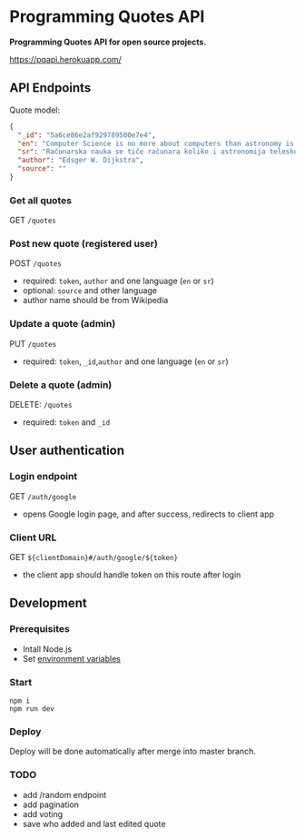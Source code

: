 # Programming Quotes API

**Programming Quotes API for open source projects.**

https://pqapi.herokuapp.com/

## API Endpoints

Quote model:

```json
{
  "_id": "5a6ce86e2af929789500e7e4",
  "en": "Computer Science is no more about computers than astronomy is about telescopes.",
  "sr": "Računarska nauka se tiče računara koliko i astronomija teleskopa.",
  "author": "Edsger W. Dijkstra",
  "source": ""
}
```

### Get all quotes

GET `/quotes`

### Post new quote (registered user)

POST `/quotes`
- required: `token`, `author` and one language (`en` or `sr`)
- optional: `source` and other language
- author name should be from Wikipedia

### Update a quote (admin)

PUT `/quotes`
- required: `token`, `_id`,`author` and one language (`en` or `sr`)

### Delete a quote (admin)

DELETE: `/quotes`
- required: `token` and `_id`

## User authentication

### Login endpoint

GET `/auth/google`

- opens Google login page, and after success, redirects to client app

### Client URL

GET `${clientDomain}#/auth/google/${token}`

- the client app should handle token on this route after login

## Development

### Prerequisites

- Intall Node.js
- Set [environment variables](https://github.com/skolakoda/baza-podataka/wiki/Environment-variables)

### Start

```
npm i
npm run dev
```

### Deploy

Deploy will be done automatically after merge into master branch.

### TODO

- add /random endpoint
- add pagination
- add voting
- save who added and last edited quote
